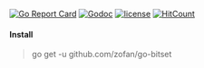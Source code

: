 [![Go Report Card](https://goreportcard.com/badge/github.com/zofan/go-bitset)](https://goreportcard.com/report/github.com/zofan/go-bitset)
[![Godoc](http://img.shields.io/badge/godoc-reference-blue.svg?style=flat)](https://godoc.org/github.com/zofan/go-bitset)
[![license](http://img.shields.io/badge/license-MIT-red.svg?style=flat)](https://raw.githubusercontent.com/zofan/go-bitset/master/LICENSE)
[![HitCount](http://hits.dwyl.io/zofan/go-bitset.svg)](http://hits.dwyl.io/zofan/go-bitset)

#### Install

> go get -u github.com/zofan/go-bitset
